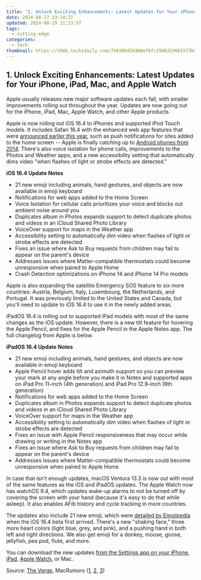 ```yaml
---
title: "1. Unlock Exciting Enhancements: Latest Updates for Your iPhone, iPad, Mac, and Apple Watch"
date: 2024-08-27 23:14:27
updated: 2024-08-29 11:13:57
tags:
  - cutting-edge
categories:
  - tech
thumbnail: https://thmb.techidaily.com/75030bd59360efbfc2946329061573b90f37300b7251c4b711e0f5f10f28322c.jpg
---
```


## 1. Unlock Exciting Enhancements: Latest Updates for Your iPhone, iPad, Mac, and Apple Watch

Apple usually releases new major software updates each fall, with smaller improvements rolling out throughout the year. Updates are now going out for the iPhone, iPad, Mac, Apple Watch, and other Apple products.

 Apple is now rolling out iOS 16.4 to iPhones and supported iPod Touch models. It includes Safari 16.4 with the enhanced web app features that were [announced earlier this year](https://facebook-video-share.techidaily.com/turn-your-videos-into-a-revenue-stream-with-these-tips-for-2024/), such as push notifications for sites added to the home screen -- Apple is finally catching up to [Android phones from 2014](https://www.androidpolice.com/2015/04/15/chrome-v42-with-notifications-and-home-screen-links-set-to-roll-out-on-android-over-the-coming-days/). There's also voice isolation for phone calls, improvements to the Photos and Weather apps, and a new accessibility setting that automatically dims video "when flashes of light or strobe effects are detected."

**iOS 16.4 Update Notes** 

* 21 new emoji including animals, hand gestures, and objects are now available in emoji keyboard
* Notifications for web apps added to the Home Screen
* Voice Isolation for cellular calls prioritizes your voice and blocks out ambient noise around you
* Duplicates album in Photos expands support to detect duplicate photos and videos in an iCloud Shared Photo Library
* VoiceOver support for maps in the Weather app
* Accessibility setting to automatically dim video when flashes of light or strobe effects are detected
* Fixes an issue where Ask to Buy requests from children may fail to appear on the parent's device
* Addresses issues where Matter-compatible thermostats could become unresponsive when paired to Apple Home
* Crash Detection optimizations on iPhone 14 and iPhone 14 Pro models

 Apple is also expanding the satellite Emergency SOS feature to six more countries: Austria, Belgium, Italy, Luxembourg, the Netherlands, and Portugal. It was previously limited to the United States and Canada, but you'll need to update to iOS 16.4 to use it in the newly added areas.

 iPadOS 16.4 is rolling out to supported iPad models with most of the same changes as the iOS update. However, there is a new tilt feature for hovering the Apple Pencil, and fixes for the Apple Pencil in the Apple Notes app. The full changelog from Apple is below.

**iPadOS 16.4 Update Notes** 

* 21 new emoji including animals, hand gestures, and objects are now available in emoji keyboard
* Apple Pencil hover adds tilt and azimuth support so you can preview your mark at any angle before you make it in Notes and supported apps on iPad Pro 11-inch (4th generation) and iPad Pro 12.9-inch (6th generation)
* Notifications for web apps added to the Home Screen
* Duplicates album in Photos expands support to detect duplicate photos and videos in an iCloud Shared Photo Library
* VoiceOver support for maps in the Weather app
* Accessibility setting to automatically dim video when flashes of light or strobe effects are detected
* Fixes an issue with Apple Pencil responsiveness that may occur while drawing or writing in the Notes app
* Fixes an issue where Ask to Buy requests from children may fail to appear on the parent's device
* Addresses issues where Matter-compatible thermostats could become unresponsive when paired to Apple Home

 In case that isn't enough updates, macOS Ventura 13.3 is now out with most of the same features as the iOS and iPadOS updates. The Apple Watch now has watchOS 9.4, which updates wake-up alarms to not be turned off by covering the screen with your hand (because it's easy to do that while asleep). It also enables AFib history and cycle tracking in more countries.

 The updates also include 21 new emoji, which were [detailed by Emojipedia](https://blog.emojipedia.org/first-look-new-emojis-in-ios-16-4/) when the iOS 16.4 beta first arrived. There's a new "shaking face," three more heart colors (light blue, grey, and pink), and a pushing hand in both left and right directions. We also get emoji for a donkey, moose, goose, jellyfish, pea pod, flute, and more.

 You can download the new updates [from the Settings app on your iPhone](https://screen-video-capture.techidaily.com/updated-in-2024-premium-webcam-guide-5-best-options-with-mic-integration/), [iPad](https://common-error.techidaily.com/wmi-optimization-tips-enhance-your-win11-efficiency/), [Apple Watch](https://facebook-video-share.techidaily.com/new-2024-approved-analyzing-video-platforms-vimeo-and-youtube/), or Mac.

 Source: [The Verge](https://www.theverge.com/2023/3/27/23658317/ios-16-4-new-emoji-safari-web-push-notifications-voice-isolation), MacRumors ([1](https://www.macrumors.com/2023/03/27/emergency-sos-via-satellite-six-more-countries/), [2](https://www.macrumors.com/2023/03/27/apple-releases-macos-ventura-13-3/), [3](https://www.macrumors.com/2023/03/27/apple-releases-watchos-9-4/))

<ins class="adsbygoogle"
     style="display:block"
     data-ad-format="autorelaxed"
     data-ad-client="ca-pub-7571918770474297"
     data-ad-slot="1223367746"></ins>



<ins class="adsbygoogle"
     style="display:block"
     data-ad-client="ca-pub-7571918770474297"
     data-ad-slot="8358498916"
     data-ad-format="auto"
     data-full-width-responsive="true"></ins>

